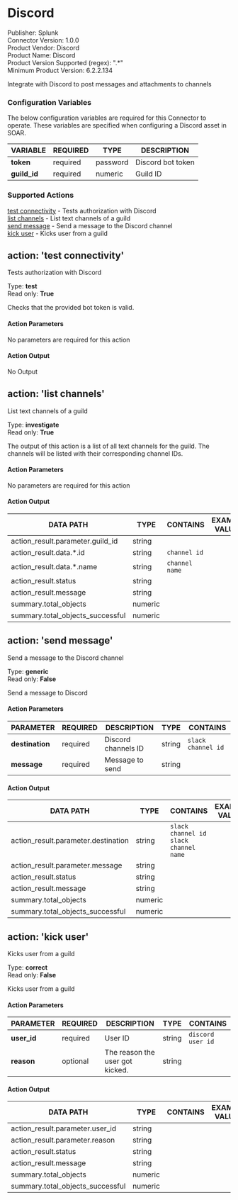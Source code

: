 [comment]: # "Auto-generated SOAR connector documentation"
# Discord

Publisher: Splunk  
Connector Version: 1.0.0  
Product Vendor: Discord  
Product Name: Discord  
Product Version Supported (regex): ".\*"  
Minimum Product Version: 6.2.2.134  

Integrate with Discord to post messages and attachments to channels

### Configuration Variables
The below configuration variables are required for this Connector to operate.  These variables are specified when configuring a Discord asset in SOAR.

VARIABLE | REQUIRED | TYPE | DESCRIPTION
-------- | -------- | ---- | -----------
**token** |  required  | password | Discord bot token
**guild_id** |  required  | numeric | Guild ID

### Supported Actions  
[test connectivity](#action-test-connectivity) - Tests authorization with Discord  
[list channels](#action-list-channels) - List text channels of a guild  
[send message](#action-send-message) - Send a message to the Discord channel  
[kick user](#action-kick-user) - Kicks user from a guild  

## action: 'test connectivity'
Tests authorization with Discord

Type: **test**  
Read only: **True**

Checks that the provided bot token is valid.

#### Action Parameters
No parameters are required for this action

#### Action Output
No Output  

## action: 'list channels'
List text channels of a guild

Type: **investigate**  
Read only: **True**

The output of this action is a list of all text channels for the guild. The channels will be listed with their corresponding channel IDs.

#### Action Parameters
No parameters are required for this action

#### Action Output
DATA PATH | TYPE | CONTAINS | EXAMPLE VALUES
--------- | ---- | -------- | --------------
action_result.parameter.guild_id | string |  |  
action_result.data.\*.id | string |  `channel id`  |  
action_result.data.\*.name | string |  `channel name`  |  
action_result.status | string |  |  
action_result.message | string |  |  
summary.total_objects | numeric |  |  
summary.total_objects_successful | numeric |  |    

## action: 'send message'
Send a message to the Discord channel

Type: **generic**  
Read only: **False**

Send a message to Discord

#### Action Parameters
PARAMETER | REQUIRED | DESCRIPTION | TYPE | CONTAINS
--------- | -------- | ----------- | ---- | --------
**destination** |  required  | Discord channels ID | string |  `slack channel id` 
**message** |  required  | Message to send | string | 

#### Action Output
DATA PATH | TYPE | CONTAINS | EXAMPLE VALUES
--------- | ---- | -------- | --------------
action_result.parameter.destination | string |  `slack channel id`  `slack channel name`  |  
action_result.parameter.message | string |  |  
action_result.status | string |  |  
action_result.message | string |  |  
summary.total_objects | numeric |  |  
summary.total_objects_successful | numeric |  |    

## action: 'kick user'
Kicks user from a guild

Type: **correct**  
Read only: **False**

Kicks user from a guild

#### Action Parameters
PARAMETER | REQUIRED | DESCRIPTION | TYPE | CONTAINS
--------- | -------- | ----------- | ---- | --------
**user_id** |  required  | User ID | string |  `discord user id` 
**reason** |  optional  | The reason the user got kicked. | string | 

#### Action Output
DATA PATH | TYPE | CONTAINS | EXAMPLE VALUES
--------- | ---- | -------- | --------------
action_result.parameter.user_id | string |  |  
action_result.parameter.reason | string |  |  
action_result.status | string |  |  
action_result.message | string |  |  
summary.total_objects | numeric |  |  
summary.total_objects_successful | numeric |  |  